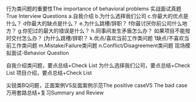 行为类问题的重要性The importance of behavioral problems
实战面试真题True Interview Questions
a.自我介绍
b.为什么选择我们公司
c.你最大的优点是什么？
d你最大的缺点是什么？
e.为什么跳槽/辞职？
f你最讨厌你前公司什么地方？
g.你犯过的最大的错误是什么？
h.同事间发生矛盾怎么办？
如果项目不能按时交付怎么办？
j为什么跳槽/辞职？
k.优点/喜欢当前工作类问题
1缺点/不喜欢当前工作类问题
m.Mistake/Failure类问题
n.Conflict/Disagreement类问题
现场模拟面试-Behavior Question

自我介绍类问题，要点总结+Check List
为什么选择我们公司，要点总结+Check List
项目介绍，要点总结+Check List

尖锐类BQ问题，正面案例VS反面案例示范The positive caseVS The bad case
万用套路总结+复习Summary and Review